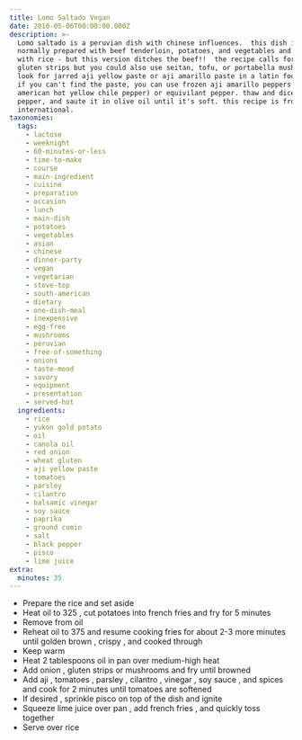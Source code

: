 ```yaml
---
title: Lomo Saltado Vegan
date: 2010-05-06T00:00:00.000Z
description: >-
  Lomo saltado is a peruvian dish with chinese influences.  this dish is
  normally prepared with beef tenderloin, potatoes, and vegetables and served
  with rice - but this version ditches the beef!!  the recipe calls for wheat
  gluten strips but you could also use seitan, tofu, or portabella mushrooms. 
  look for jarred aji yellow paste or aji amarillo paste in a latin food market.
  if you can't find the paste, you can use frozen aji amarillo peppers (south
  american hot yellow chile pepper) or equivilant pepper. thaw and dice one
  pepper, and saute it in olive oil until it's soft. this recipe is from vegan
  international.
taxonomies:
  tags:
    - lactose
    - weeknight
    - 60-minutes-or-less
    - time-to-make
    - course
    - main-ingredient
    - cuisine
    - preparation
    - occasion
    - lunch
    - main-dish
    - potatoes
    - vegetables
    - asian
    - chinese
    - dinner-party
    - vegan
    - vegetarian
    - stove-top
    - south-american
    - dietary
    - one-dish-meal
    - inexpensive
    - egg-free
    - mushrooms
    - peruvian
    - free-of-something
    - onions
    - taste-mood
    - savory
    - equipment
    - presentation
    - served-hot
  ingredients:
    - rice
    - yukon gold potato
    - oil
    - canola oil
    - red onion
    - wheat gluten
    - aji yellow paste
    - tomatoes
    - parsley
    - cilantro
    - balsamic vinegar
    - soy sauce
    - paprika
    - ground cumin
    - salt
    - black pepper
    - pisco
    - lime juice
extra:
  minutes: 35
---
```

 - Prepare the rice and set aside
 - Heat oil to 325 , cut potatoes into french fries and fry for 5 minutes
 - Remove from oil
 - Reheat oil to 375 and resume cooking fries for about 2-3 more minutes until golden brown , crispy , and cooked through
 - Keep warm
 - Heat 2 tablespoons oil in pan over medium-high heat
 - Add onion , gluten strips or mushrooms and fry until browned
 - Add aji , tomatoes , parsley , cilantro , vinegar , soy sauce , and spices and cook for 2 minutes until tomatoes are softened
 - If desired , sprinkle pisco on top of the dish and ignite
 - Squeeze lime juice over pan , add french fries , and quickly toss together
 - Serve over rice
